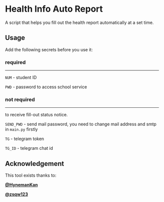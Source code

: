 # Health Info Auto Report

A script that helps you fill out the health report automatically at a set time.

## Usage

Add the following secrets before you use it:

### required

---

`NUM` - student ID

`PWD` - password to access school service

### not required


---

to receive fill-out status notice.

`SEND_PWD` - send mail password, you need to change mail address and smtp in `main.py` firstly

`TG` - telegram token

`TG_ID` -  telegram chat id

## Acknowledgement
This tool exists thanks to:

[__@HynemanKan__](https://github.com/HynemanKan)

[__@zsqw123__](https://github.com/zsqw123)
